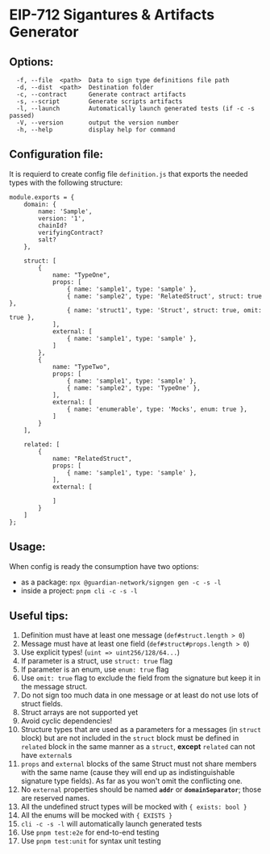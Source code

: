 # EIP-712 Sigantures & Artifacts Generator

## Options:
```
  -f, --file  <path>  Data to sign type definitions file path
  -d, --dist  <path>  Destination folder
  -c, --contract      Generate contract artifacts
  -s, --script        Generate scripts artifacts
  -l, --launch        Automatically launch generated tests (if -c -s passed)
  -V, --version       output the version number
  -h, --help          display help for command
```

## Configuration file:
It is requierd to create config file `definition.js` that exports the needed types with the following structure:
```
module.exports = {
    domain: {
        name: 'Sample',
        version: '1',
        chainId?
        verifyingContract?
        salt?
    },

    struct: [
        {
            name: "TypeOne", 
            props: [
                { name: 'sample1', type: 'sample' },
                { name: 'sample2', type: 'RelatedStruct', struct: true },
                { name: 'struct1', type: 'Struct', struct: true, omit: true },
            ],
            external: [
                { name: 'sample1', type: 'sample' },
            ]
        },
        {
            name: "TypeTwo",
            props: [
                { name: 'sample1', type: 'sample' },
                { name: 'sample2', type: 'TypeOne' },
            ],
            external: [
                { name: 'enumerable', type: 'Mocks', enum: true },
            ]
        }
    ],

    related: [
        {
            name: "RelatedStruct",
            props: [
                { name: 'sample1', type: 'sample' },
            ],
            external: [
                
            ]
        }
    ]
}; 
```

## Usage:

When config is ready the consumption have two options:
* as a package: `npx @guardian-network/signgen gen -c -s -l`
* inside a project: `pnpm cli -c -s -l`

## Useful tips:
1. Definition must have at least one message (`def#struct.length > 0`)
1. Message must have at least one field (`def#struct#props.length > 0`)
1. Use explicit types! (`uint => uint256/128/64...`)
1. If parameter is a struct, use `struct: true` flag
1. If parameter is an enum, use `enum: true` flag
1. Use `omit: true` flag to exclude the field from the signature but keep it in the message struct.
1. Do not sign too much data in one message or at least do not use lots of struct fields.
1. Struct arrays are not supported yet
1. Avoid cyclic dependencies!
1. Structure types that are used as a parameters for a messages (in `struct` block) but are not included in the `struct` block must be defined in `related` block in the same manner as a `struct`, **except** `related` can not have `external`s
1. `props` and `external` blocks of the same Struct must not share members with the same name (cause they will end up as indistinguishable signature type fields). As far as you won't omit the conflicting one.
1. No `external` properties should be named **`addr`** or **`domainSeparator`**; those are reserved names.
1. All the undefined struct types will be mocked with `{ exists: bool }`
1. All the enums will be mocked with `{ EXISTS }`
1. `cli -c -s -l` will automatically launch generated tests
1. Use `pnpm test:e2e` for end-to-end testing
1. Use `pnpm test:unit` for syntax unit testing
